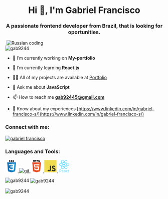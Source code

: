 <h1 align="center">Hi 👋, I'm Gabriel Francisco</h1>
<h3 align="center">A passionate frontend developer from Brazil, that is looking for oportunities.</h3>
<img align = "right" alt= "Russian coding" width = "500" src = "https://media.tenor.com/GfSX-u7VGM4AAAAC/coding.gif">

<p align="left"> <img src="https://komarev.com/ghpvc/?username=gab9244&label=Profile%20views&color=0e75b6&style=flat" alt="gab9244" /> </p>

- 🔭 I’m currently working on **My-portfolio**

- 🌱 I’m currently learning **React.js**

- 👨‍💻 All of my projects are available at [Portfolio](https://my-portfolio-f2xe.vercel.app/)

- 💬 Ask me about **JavaScript**

- 📫 How to reach me **gab92445@gmail.com**

- 📄 Know about my experiences [https://www.linkedin.com/in/gabriel-francisco-s/](https://www.linkedin.com/in/gabriel-francisco-s/)

<h3 align="left">Connect with me:</h3>
<p align="left">
<a href="https://linkedin.com/in/gabriel francisco" target="blank"><img align="center" src="https://raw.githubusercontent.com/rahuldkjain/github-profile-readme-generator/master/src/images/icons/Social/linked-in-alt.svg" alt="gabriel francisco" height="30" width="40" /></a>
</p>

<h3 align="left">Languages and Tools:</h3>
<p align="left"> <a href="https://www.w3schools.com/css/" target="_blank" rel="noreferrer"> <img src="https://raw.githubusercontent.com/devicons/devicon/master/icons/css3/css3-original-wordmark.svg" alt="css3" width="40" height="40"/> </a> <a href="https://git-scm.com/" target="_blank" rel="noreferrer"> <img src="https://www.vectorlogo.zone/logos/git-scm/git-scm-icon.svg" alt="git" width="40" height="40"/> </a> <a href="https://www.w3.org/html/" target="_blank" rel="noreferrer"> <img src="https://raw.githubusercontent.com/devicons/devicon/master/icons/html5/html5-original-wordmark.svg" alt="html5" width="40" height="40"/> </a> <a href="https://developer.mozilla.org/en-US/docs/Web/JavaScript" target="_blank" rel="noreferrer"> <img src="https://raw.githubusercontent.com/devicons/devicon/master/icons/javascript/javascript-original.svg" alt="javascript" width="40" height="40"/> </a> <a href="https://reactjs.org/" target="_blank" rel="noreferrer"> <img src="https://raw.githubusercontent.com/devicons/devicon/master/icons/react/react-original-wordmark.svg" alt="react" width="40" height="40"/> </a> </p>

<p><img align="left" src="https://github-readme-stats.vercel.app/api/top-langs?username=gab9244&show_icons=true&locale=en&layout=compact" alt="gab9244" /></p>

<p>&nbsp;<img align="center" src="https://github-readme-stats.vercel.app/api?username=gab9244&show_icons=true&locale=en" alt="gab9244" /></p>

<p><img align="center" src="https://github-readme-streak-stats.herokuapp.com/?user=gab9244&" alt="gab9244" /></p>
